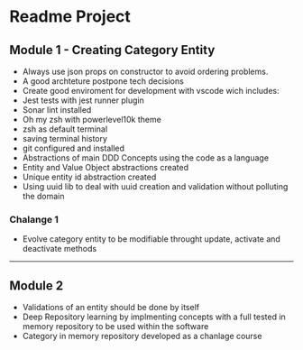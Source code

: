 # Readme Project

## Module 1 - Creating Category Entity

 - Always use json props on constructor to avoid ordering problems.
 - A good archteture postpone tech decisions
 - Create good enviroment for development with vscode wich includes:
  - Jest tests with jest runner plugin
  - Sonar lint installed
  - Oh my zsh with powerlevel10k theme
  - zsh as default terminal
  - saving terminal history
  - git configured and installed
 - Abstractions of main DDD Concepts using the code as a language
 - Entity and Value Object abstractions created
 - Unique entity id abstraction created
 - Using uuid lib to deal with uuid creation and validation without polluting the domain

 ### Chalange 1  
    
 - Evolve category entity to be modifiable throught update, activate and deactivate methods

---

## Module 2
 - Validations of an entity should be done by itself
 - Deep Repository learning by implmenting concepts with a full tested in memory repository to be used within the software
 - Category in memory repository developed as a chanlage course
  
 